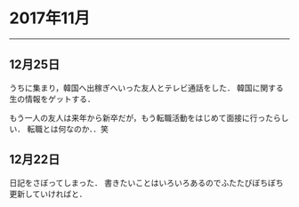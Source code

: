 # 2017年11月

--------------------------------------------------------------------------------

## 12月25日

うちに集まり，韓国へ出稼ぎへいった友人とテレビ通話をした．
韓国に関する生の情報をゲットする．

もう一人の友人は来年から新卒だが，もう転職活動をはじめて面接に行ったらしい．
転職とは何なのか．．笑

## 12月22日

日記をさぼってしまった．
書きたいことはいろいろあるのでふたたびぼちぼち更新していければと．
